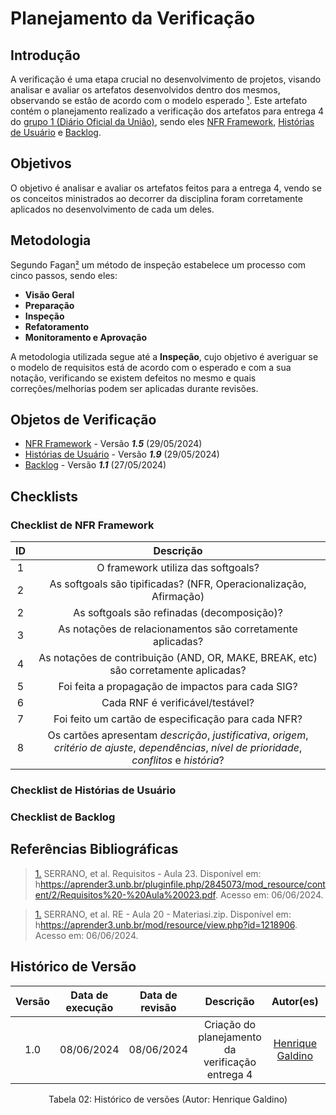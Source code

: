 # Planejamento da Verificação

## Introdução

A verificação é uma etapa crucial no desenvolvimento de projetos, visando analisar e avaliar os artefatos desenvolvidos dentro dos mesmos, observando se estão de acordo com o modelo esperado [¹](https://requisitos-de-software.github.io/2024.1-Consumidor.gov/Verificação/Grupo%201%20-%20DOU/Entrega%203%20-%20Modelagem/planejamento/#anchor_1). Este artefato contém o planejamento realizado a verificação dos artefatos para entrega 4 do [grupo 1 (Diário Oficial da União)](https://requisitos-de-software.github.io/2024.1-DiarioOficialdaUniao/), sendo eles [NFR Framework](https://requisitos-de-software.github.io/2024.1-DiarioOficialdaUniao/modelagem/modelagemAgil/nfr_framework/), [Histórias de Usuário](https://requisitos-de-software.github.io/2024.1-DiarioOficialdaUniao/modelagem/modelagemAgil/historiaUsuario/) e [Backlog](https://requisitos-de-software.github.io/2024.1-DiarioOficialdaUniao/modelagem/modelagemAgil/backlog/).

## Objetivos

O objetivo é analisar e avaliar os artefatos feitos para a entrega 4, vendo se os conceitos ministrados ao decorrer da disciplina foram corretamente aplicados no desenvolvimento de cada um deles.

## Metodologia
 Segundo Fagan[²](https://requisitos-de-software.github.io/2024.1-Consumidor.gov/Verificação/Grupo%201%20-%20DOU/Entrega%203%20-%20Modelagem/planejamento/#anchor_2) um método de inspeção estabelece um processo com cinco passos, sendo eles:

- **Visão Geral**
- **Preparação**
- **Inspeção**
- **Refatoramento**
- **Monitoramento e Aprovação**

A metodologia utilizada segue até a **Inspeção**, cujo objetivo é averiguar se o modelo de requisitos está de acordo com o esperado e com a sua notação, verificando se existem defeitos no mesmo e quais correções/melhorias podem ser aplicadas durante revisões.




## Objetos de Verificação

- [NFR Framework](https://requisitos-de-software.github.io/2024.1-DiarioOficialdaUniao/modelagem/modelagemAgil/nfr_framework/) - Versão ***1.5*** (29/05/2024)
- [Histórias de Usuário](https://requisitos-de-software.github.io/2024.1-DiarioOficialdaUniao/modelagem/modelagemAgil/historiaUsuario/) - Versão ***1.9*** (29/05/2024)
- [Backlog](https://requisitos-de-software.github.io/2024.1-DiarioOficialdaUniao/modelagem/modelagemAgil/backlog/) - Versão ***1.1*** (27/05/2024)

## Checklists

### Checklist de NFR Framework

| ID | Descrição |
| :--: | :-----: | 
| 1 | O framework utiliza das softgoals? |
| 2 | As softgoals são tipificadas? (NFR, Operacionalização, Afirmação) |
| 2 | As softgoals são refinadas (decomposição)?  |
| 3 | As notações de relacionamentos são corretamente aplicadas? |
| 4 | As notações de contribuição (AND, OR, MAKE, BREAK, etc) são corretamente aplicadas? |
| 5 | Foi feita a propagação de impactos para cada SIG? |
| 6 | Cada RNF é verificável/testável? |
| 7 | Foi feito um cartão de especificação para cada NFR? |
| 8 | Os cartões apresentam *descrição*, *justificativa*, *origem*, *critério de ajuste*, *dependências*, *nível de prioridade*, *conflitos* e *história*? |

### Checklist de Histórias de Usuário

### Checklist de Backlog

## Referências Bibliográficas

> <a id="1" href="#anchor_1">1.</a> SERRANO, et al. Requisitos - Aula 23. Disponível em: h<https://aprender3.unb.br/pluginfile.php/2845073/mod_resource/content/2/Requisitos%20-%20Aula%20023.pdf>. Acesso em: 06/06/2024.

> <a id="2" href="#anchor_2">1.</a> SERRANO, et al. RE - Aula 20 - Materiasi.zip. Disponível em: h<https://aprender3.unb.br/mod/resource/view.php?id=1218906>. Acesso em: 06/06/2024.

## Histórico de Versão

| Versão | Data de execução | Data de revisão |  Descrição                          | Autor(es)                                           | Revisor(es)                                           |
| :----: | :--------------: | :-------------: | :---------------------------------: | :-------------------------------------------------: | :---------------------------------------------------: |
| 1.0    | 08/06/2024       | 08/06/2024      | Criação do planejamento da verificação entrega 4   | [Henrique Galdino](https://github.com/hgaldino05)   | [Júlio César](https://github.com/Julio1099)         |

<div align="center">
<figcaption align="center">Tabela 02: Histórico de versões (Autor: Henrique Galdino)</figcaption>
</div>
<br/>
